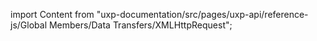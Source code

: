 
import Content from "uxp-documentation/src/pages/uxp-api/reference-js/Global Members/Data Transfers/XMLHttpRequest";

<Content query="product=photoshop"/>
